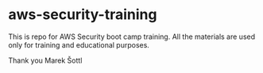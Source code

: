 # aws-security-training

This is repo for AWS Security boot camp training. All the materials are used only for training and educational purposes. 

Thank you
Marek Šottl 
